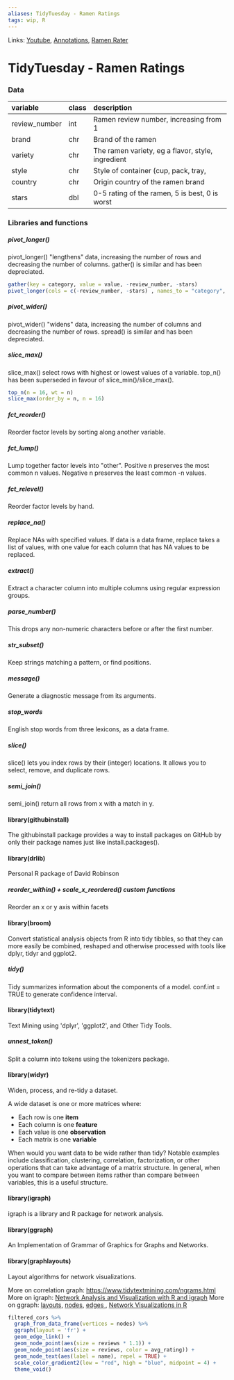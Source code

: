 ```yaml
---
aliases: TidyTuesday - Ramen Ratings
tags: wip, R
---
```

Links: [Youtube](https://www.youtube.com/watch?v=tCa2di7aEP4), [Annotations](https://github.com/dgrtwo/data-screencasts/tree/master/screencast-annotations#ramen-reviews), [Ramen Rater](https://www.theramenrater.com/resources-2/the-list/)

# TidyTuesday - Ramen Ratings
### Data
| variable      | class | description                                       |
|:------------- |:----- |:------------------------------------------------- |
| review_number | int   | Ramen review number, increasing from 1            |
| brand         | chr   | Brand of the ramen                                |
| variety       | chr   | The ramen variety, eg a flavor, style, ingredient |
| style         | chr   | Style of container (cup, pack, tray,              |
| country       | chr   | Origin country of the ramen brand                 |
| stars         | dbl   | 0-5 rating of the ramen, 5 is best, 0 is worst    |

### Libraries and functions
##### pivot_longer()
pivot_longer() "lengthens" data, increasing the number of rows and decreasing the number of columns. gather() is similar and has been depreciated.

```R
gather(key = category, value = value, -review_number, -stars)
pivot_longer(cols = c(-review_number, -stars) , names_to = "category", values_to = "value")
```

##### pivot_wider()
pivot_wider() "widens" data, increasing the number of columns and decreasing the number of rows. spread() is similar and has been depreciated.

##### slice_max()
slice_max() select rows with highest or lowest values of a variable. top_n() has been superseded in favour of slice_min()/slice_max().

```R
top_n(n = 16, wt = n)
slice_max(order_by = n, n = 16)
```

##### fct_reorder()
Reorder factor levels by sorting along another variable.

##### fct_lump()
Lump together factor levels into "other". Positive n preserves the most common n values. Negative n preserves the least common -n values.

##### fct_relevel()
Reorder factor levels by hand.

##### replace_na()
Replace NAs with specified values. If data is a data frame, replace takes a list of values, with one value for each column that has NA values to be replaced.

##### extract()
Extract a character column into multiple columns using regular expression groups.

##### parse_number()
This drops any non-numeric characters before or after the first number. 

##### str_subset()
Keep strings matching a pattern, or find positions.

##### message()
Generate a diagnostic message from its arguments.

##### stop_words
English stop words from three lexicons, as a data frame. 

##### slice()
slice() lets you index rows by their (integer) locations. It allows you to select, remove, and duplicate rows.

##### semi_join()
semi_join() return all rows from x with a match in y.

#### library(githubinstall)
The githubinstall package provides a way to install packages on GitHub by only their package names just like install.packages().

#### library(drlib)
Personal R package of David Robinson

##### reorder_within() + scale_x_reordered() custom functions
Reorder an x or y axis within facets

#### library(broom)
Convert statistical analysis objects from R into tidy tibbles, so that they can more easily be combined, reshaped and otherwise processed with tools like dplyr, tidyr and ggplot2.

##### tidy()
Tidy summarizes information about the components of a model. conf.int = TRUE to generate confidence interval.

#### library(tidytext)
Text Mining using 'dplyr', 'ggplot2', and Other Tidy Tools.

##### unnest_token()
Split a column into tokens using the tokenizers package.

#### library(widyr)
Widen, process, and re-tidy a dataset.

A wide dataset is one or more matrices where:

* Each row is one **item**
* Each column is one **feature**
* Each value is one **observation**
* Each matrix is one **variable**

When would you want data to be wide rather than tidy? Notable examples include classification, clustering, correlation, factorization, or other operations that can take advantage of a matrix structure. In general, when you want to compare between items rather than compare between variables, this is a useful structure.

#### library(igraph)
igraph is a library and R package for network analysis.

#### library(ggraph)
An Implementation of Grammar of Graphics for Graphs and Networks.

#### library(graphlayouts)
Layout algorithms for network visualizations.

More on correlation graph: https://www.tidytextmining.com/ngrams.html
More on igraph: [Network Analysis and Visualization with R and igraph](https://kateto.net/networks-r-igraph)
More on ggraph: [layouts](https://www.data-imaginist.com/2017/ggraph-introduction-layouts/), [nodes](https://www.data-imaginist.com/2017/ggraph-introduction-nodes/), [edges ](https://www.data-imaginist.com/2017/ggraph-introduction-edges/), [Network Visualizations in R](http://mr.schochastics.net/netVizR.html)

```R
filtered_cors %>% 
  graph_from_data_frame(vertices = nodes) %>% 
  ggraph(layout = 'fr') +
  geom_edge_link() +
  geom_node_point(aes(size = reviews * 1.1)) +
  geom_node_point(aes(size = reviews, color = avg_rating)) +
  geom_node_text(aes(label = name), repel = TRUE) +
  scale_color_gradient2(low = "red", high = "blue", midpoint = 4) +
  theme_void()
```